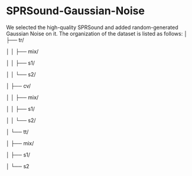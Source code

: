 # SPRSound-Gaussian-Noise
We selected the high-quality SPRSound and added random-generated Gaussian Noise on it.
The organization of the dataset is listed as follows:
│   ├── tr/

│   │   ├── mix/

│   │   ├── s1/

│   │   └── s2/


│   ├── cv/

│   │   ├── mix/

│   │   ├── s1/

│   │   └── s2/


│   └── tt/

│       ├── mix/

│       ├── s1/

│       └── s2
